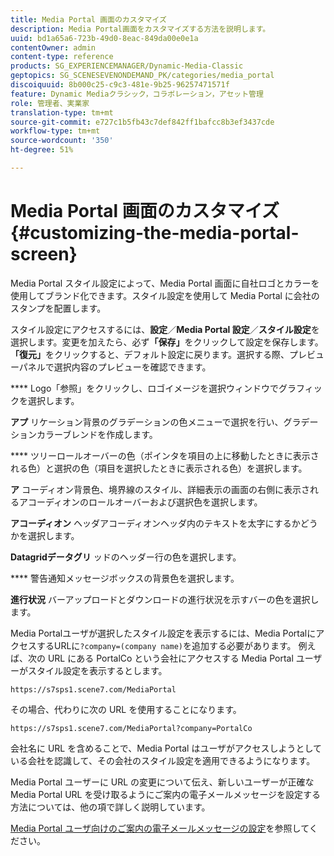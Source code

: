 ```yaml
---
title: Media Portal 画面のカスタマイズ
description: Media Portal画面をカスタマイズする方法を説明します。
uuid: bd1a65a6-723b-49d0-8eac-849da00e0e1a
contentOwner: admin
content-type: reference
products: SG_EXPERIENCEMANAGER/Dynamic-Media-Classic
geptopics: SG_SCENESEVENONDEMAND_PK/categories/media_portal
discoiquuid: 8b000c25-c9c3-481e-9b25-96257471571f
feature: Dynamic Mediaクラシック，コラボレーション，アセット管理
role: 管理者、実業家
translation-type: tm+mt
source-git-commit: e727c1b5fb43c7def842ff1bafcc8b3ef3437cde
workflow-type: tm+mt
source-wordcount: '350'
ht-degree: 51%

---
```



# Media Portal 画面のカスタマイズ{#customizing-the-media-portal-screen}

Media Portal スタイル設定によって、Media Portal 画面に自社ロゴとカラーを使用してブランド化できます。スタイル設定を使用して Media Portal に会社のスタンプを配置します。

スタイル設定にアクセスするには、**設定**／**Media Portal 設定**／**スタイル設定**&#x200B;を選択します。変更を加えたら、必ず&#x200B;**「保存」**&#x200B;をクリックして設定を保存します。**「復元」**&#x200B;をクリックすると、デフォルト設定に戻ります。選択する際、プレビューパネルで選択内容のプレビューを確認できます。

**** Logo「参照」をクリックし、ロゴイメージを選択ウィンドウでグラフィックを選択します。

**アプ** リケーション背景のグラデーションの色メニューで選択を行い、グラデーションカラーブレンドを作成します。

**** ツリーロールオーバーの色（ポインタを項目の上に移動したときに表示される色）と選択の色（項目を選択したときに表示される色）を選択します。

**ア** コーディオン背景色、境界線のスタイル、詳細表示の画面の右側に表示されるアコーディオンのロールオーバーおよび選択色を選択します。

**アコーディオン** ヘッダアコーディオンヘッダ内のテキストを太字にするかどうかを選択します。

**Datagridデータグリ** ッドのヘッダー行の色を選択します。

**** 警告通知メッセージボックスの背景色を選択します。

**進行状況** バーアップロードとダウンロードの進行状況を示すバーの色を選択します。

Media Portalユーザが選択したスタイル設定を表示するには、Media PortalにアクセスするURLに`?company=(company name)`を追加する必要があります。 例えば、次の URL にある PortalCo という会社にアクセスする Media Portal ユーザーがスタイル設定を表示するとします。

`https://s7sps1.scene7.com/MediaPortal`

その場合、代わりに次の URL を使用することになります。

`https://s7sps1.scene7.com/MediaPortal?company=PortalCo`

会社名に URL を含めることで、Media Portal はユーザがアクセスしようとしている会社を認識して、その会社のスタイル設定を適用できるようになります。

Media Portal ユーザーに URL の変更について伝え、新しいユーザーが正確な Media Portal URL を受け取るようにご案内の電子メールメッセージを設定する方法については、他の項で詳しく説明しています。

[Media Portal ユーザ向けのご案内の電子メールメッセージの設定](adding-media-portal-users.md#setting_up_the_welcome_e_mail_message_for_media_portal_users)を参照してください。
